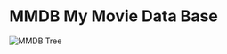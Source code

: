 # MMDB My Movie Data Base

![MMDB Tree](https://raw.githubusercontent.com/your-username/your-repository/main/MMDB-Tree.jpg)


